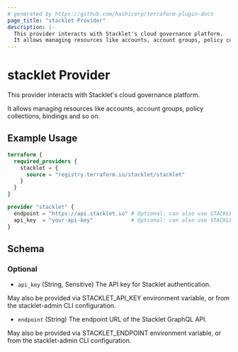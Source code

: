 ```yaml
---
# generated by https://github.com/hashicorp/terraform-plugin-docs
page_title: "stacklet Provider"
description: |-
  This provider interacts with Stacklet's cloud governance platform.
  It allows managing resources like accounts, account groups, policy collections, bindings and so on.
---
```


# stacklet Provider

This provider interacts with Stacklet's cloud governance platform.

It allows managing resources like accounts, account groups, policy collections, bindings and so on.

## Example Usage

```terraform
terraform {
  required_providers {
    stacklet = {
      source = "registry.terraform.io/stacklet/stacklet"
    }
  }
}

provider "stacklet" {
  endpoint = "https://api.stacklet.io" # Optional: can also use STACKLET_ENDPOINT env var
  api_key  = "your-api-key"            # Optional: can also use STACKLET_API_KEY env var
}
```

<!-- schema generated by tfplugindocs -->
## Schema

### Optional

- `api_key` (String, Sensitive) The API key for Stacklet authentication.

May also be provided via STACKLET_API_KEY environment variable, or from the stacklet-admin CLI configuration.
- `endpoint` (String) The endpoint URL of the Stacklet GraphQL API.

 May also be provided via STACKLET_ENDPOINT environment variable, or from the stacklet-admin CLI configuration.
